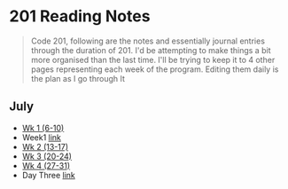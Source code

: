# 201 Reading Notes 

> Code 201, following are the notes and essentially journal entries through the duration of 201. I'd be attempting to make things a bit more organised than the last time. I'll be trying to keep it to 4 other pages representing each week of the program. Editing them daily is the plan as I go through It

## July

* [Wk 1 (6-10)](Wk1.md)
* Week1 [link](Wk1.md)
* [Wk 2 (13-17)](Wk2.md)
* [Wk 3 (20-24)](Wk3.md)
* [Wk 4 (27-31)](Wk4.md)
* Day Three [link](day-three.md)